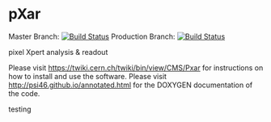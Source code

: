 pXar
====
Master Branch: [![Build Status](https://travis-ci.org/psi46/pxar.svg?branch=master)](https://travis-ci.org/psi46/pxar)
Production Branch: [![Build Status](https://travis-ci.org/psi46/pxar.svg?branch=production)](https://travis-ci.org/psi46/pxar/branches)

pixel Xpert analysis &amp; readout

Please visit https://twiki.cern.ch/twiki/bin/view/CMS/Pxar for instructions on how to install and use the software.
Please visit http://psi46.github.io/annotated.html for the DOXYGEN documentation of the code. 

testing